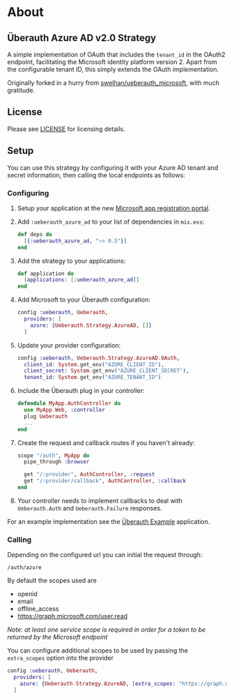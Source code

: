 # About

## Überauth Azure AD v2.0 Strategy

A simple implementation of OAuth that includes the `tenant_id` in the 
OAuth2 endpoint, facilitating the Microsoft identity platform version 2. Apart
from the configurable tenant ID, this simply extends the OAuth implementation.

Originally forked in a hurry from [swelhan/ueberauth_microsoft](http://github.com/swelham/ueberauth_microsoft),
with much gratitude.

## License

Please see [LICENSE](https://github.com/bvandgrift/ueberauth_azure_ad/blob/master/LICENSE) for licensing details.

## Setup

You can use this strategy by configuring it with your Azure AD tenant and secret
information, then calling the local endpoints as follows:

### Configuring

1. Setup your application at the new [Microsoft app registration portal](https://apps.dev.microsoft.com).

1. Add `:ueberauth_azure_ad` to your list of dependencies in `mix.exs`:

    ```elixir
    def deps do
      [{:ueberauth_azure_ad, "~> 0.5"}]
    end
    ```

1. Add the strategy to your applications:

    ```elixir
    def application do
      [applications: [:ueberauth_azure_ad]]
    end
    ```

1. Add Microsoft to your Überauth configuration:

    ```elixir
    config :ueberauth, Ueberauth,
      providers: [
        azure: {Ueberauth.Strategy.AzureAD, []}
      ]
    ```

1.  Update your provider configuration:

    ```elixir
    config :ueberauth, Ueberauth.Strategy.AzureAD.OAuth,
      client_id: System.get_env("AZURE_CLIENT_ID"),
      client_secret: System.get_env("AZURE_CLIENT_SECRET"),
      tenant_id: System.get_env("AZURE_TENANT_ID")
    ```

1.  Include the Überauth plug in your controller:

    ```elixir
    defmodule MyApp.AuthController do
      use MyApp.Web, :controller
      plug Ueberauth
      ...
    end
    ```

1.  Create the request and callback routes if you haven't already:

    ```elixir
    scope "/auth", MyApp do
      pipe_through :browser

      get "/:provider", AuthController, :request
      get "/:provider/callback", AuthController, :callback
    end
    ```

1. Your controller needs to implement callbacks to deal with `Ueberauth.Auth` and `Ueberauth.Failure` responses.

For an example implementation see the [Überauth Example](https://github.com/ueberauth/ueberauth_example) application.

### Calling

Depending on the configured url you can initial the request through:

    /auth/azure

By default the scopes used are
* openid
* email
* offline_access
* https://graph.microsoft.com/user.read

*Note: at least one service scope is required in order for a token to be returned by the Microsoft endpoint*

You can configure additional scopes to be used by passing the `extra_scopes` option into the provider

```elixir
config :ueberauth, Ueberauth,
  providers: [
    azure: {Ueberauth.Strategy.AzureAD, [extra_scopes: "https://graph.microsoft.com/calendars.read"]}
  ]
```

